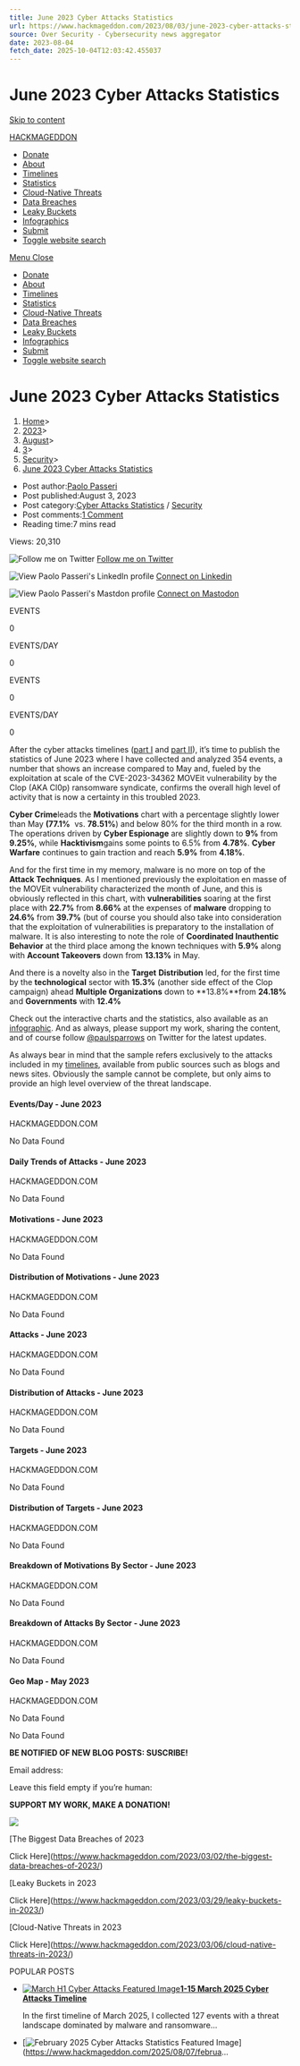 ```yaml
---
title: June 2023 Cyber Attacks Statistics
url: https://www.hackmageddon.com/2023/08/03/june-2023-cyber-attacks-statistics/
source: Over Security - Cybersecurity news aggregator
date: 2023-08-04
fetch_date: 2025-10-04T12:03:42.455037
---
```


# June 2023 Cyber Attacks Statistics

[Skip to content](#main)

[HACKMAGEDDON](https://www.hackmageddon.com/)

* [Donate](https://www.hackmageddon.com/donate/)
* [About](https://www.hackmageddon.com/about/)
* [Timelines](https://www.hackmageddon.com/category/security/cyber-attacks-timeline/)
* [Statistics](https://www.hackmageddon.com/category/security/cyber-attacks-statistics/)
* [Cloud-Native Threats](https://www.hackmageddon.com/2021/01/21/cloud-native-threats-in-2021/)
* [Data Breaches](https://www.hackmageddon.com/2021/02/17/the-biggest-data-breaches-of-2021/)
* [Leaky Buckets](https://www.hackmageddon.com/2021/02/01/leaky-buckets-a-list-of-cloud-misconfigurations/)
* [Infographics](https://www.hackmageddon.com/cyber-attacks-statistics-infographics/)
* [Submit](https://www.hackmageddon.com/submit/)
* [Toggle website search](https://www.hackmageddon.com/)

[Menu
Close](https://www.hackmageddon.com/#mobile-menu-toggle)

* [Donate](https://www.hackmageddon.com/donate/)
* [About](https://www.hackmageddon.com/about/)
* [Timelines](https://www.hackmageddon.com/category/security/cyber-attacks-timeline/)
* [Statistics](https://www.hackmageddon.com/category/security/cyber-attacks-statistics/)
* [Cloud-Native Threats](https://www.hackmageddon.com/2021/01/21/cloud-native-threats-in-2021/)
* [Data Breaches](https://www.hackmageddon.com/2021/02/17/the-biggest-data-breaches-of-2021/)
* [Leaky Buckets](https://www.hackmageddon.com/2021/02/01/leaky-buckets-a-list-of-cloud-misconfigurations/)
* [Infographics](https://www.hackmageddon.com/cyber-attacks-statistics-infographics/)
* [Submit](https://www.hackmageddon.com/submit/)
* [Toggle website search](https://www.hackmageddon.com/)

# June 2023 Cyber Attacks Statistics

1. [Home](https://www.hackmageddon.com)>
2. [2023](https://www.hackmageddon.com/2023/)>
3. [August](https://www.hackmageddon.com/2023/08/)>
4. [3](https://www.hackmageddon.com/2023/08/03/)>
5. [Security](https://www.hackmageddon.com/category/security/)>
6. [June 2023 Cyber Attacks Statistics](https://www.hackmageddon.com/2023/08/03/june-2023-cyber-attacks-statistics/)

* Post author:[Paolo Passeri](https://www.hackmageddon.com/author/paulsparrows/ "Posts by Paolo Passeri")
* Post published:August 3, 2023
* Post category:[Cyber Attacks Statistics](https://www.hackmageddon.com/category/security/cyber-attacks-statistics/) / [Security](https://www.hackmageddon.com/category/security/)
* Post comments:[1 Comment](https://www.hackmageddon.com/2023/08/03/june-2023-cyber-attacks-statistics/#comments)
* Reading time:7 mins read

Views: 20,310

![Follow me on Twitter](https://www.hackmageddon.com/wp-content/uploads/2023/03/292px-Twitter-logo.svg_.png?resize=20%2C15&ssl=1)
[Follow me on Twitter](https://www.linkedin.com/in/paulsparrows)

![View Paolo Passeri's LinkedIn profile](https://i2.wp.com/static.licdn.com/scds/common/u/img/webpromo/btn_in_20x15.png?resize=20%2C15&ssl=1)
[Connect on Linkedin](https://www.linkedin.com/in/paulsparrows)

![View Paolo Passeri's Mastdon profile](https://upload.wikimedia.org/wikipedia/commons/thumb/4/48/Mastodon_Logotype_%28Simple%29.svg/216px-Mastodon_Logotype_%28Simple%29.svg.png?resize=20%2C15&ssl=1)
[Connect on Mastodon](https://infosec.exchange/%40ppasseri)

EVENTS

0

EVENTS/DAY

0

EVENTS

0

EVENTS/DAY

0

After the cyber attacks timelines ([part I](https://www.hackmageddon.com/2023/07/19/1-15-june-2023-cyber-attacks-timeline/) and [part II](https://www.hackmageddon.com/2023/08/01/16-30-june-2023-cyber-attacks-timeline/)), it’s time to publish the statistics of June 2023 where I have collected and analyzed 354 events, a number that shows an increase compared to May and, fueled by the exploitation at scale of the CVE-2023-34362 MOVEit vulnerability by the Clop (AKA Cl0p) ransomware syndicate, confirms the overall high level of activity that is now a certainty in this troubled 2023.

**Cyber Crime**leads the **Motivations** chart with a percentage slightly lower than May **(77.1%**  vs. **78.51%**) and below 80% for the third month in a row. The operations driven by **Cyber Espionage** are slightly down to **9%** from **9.25%**, while **Hacktivism**gains some points to 6.5% from **4.78%**. **Cyber Warfare** continues to gain traction and reach **5.9%** from **4.18%**.

And for the first time in my memory, malware is no more on top of the **Attack Techniques**. As I mentioned previously the exploitation en masse of the MOVEit vulnerability characterized the month of June, and this is obviously reflected in this chart, with **vulnerabilities** soaring at the first place with **22.7%** from **8.66%** at the expenses of **malware** dropping to **24.6%** from **39.7%** (but of course you should also take into consideration that the exploitation of vulnerabilities is preparatory to the installation of malware. It is also interesting to note the role of **Coordinated Inauthentic Behavior** at the third place among the known techniques with **5.9%** along with **Account Takeovers** down from **13.13%** in May.

And there is a novelty also in the **Target** **Distribution** led, for the first time by the **technological** sector with **15.3%** (another side effect of the Clop campaign) ahead **Multiple Organizations** down to **13.8%**from **24.18%** and **Governments** with **12.4%**

Check out the interactive charts and the statistics, also available as an [infographic](https://www.hackmageddon.com/wp-content/uploads/2023/08/June-2023-Statistics-Infographic.jpg). And as always, please support my work, sharing the content, and of course follow [@paulsparrows](https://twitter.com/#%21/paulsparrows) on Twitter for the latest updates.

As always bear in mind that the sample refers exclusively to the attacks included in my [timelines](https://www.hackmageddon.com/category/security/cyber-attacks-timeline/), available from public sources such as blogs and news sites. Obviously the sample cannot be complete, but only aims to provide an high level overview of the threat landscape.

#### Events/Day - June 2023

HACKMAGEDDON.COM

No Data Found

#### Daily Trends of Attacks - June 2023

HACKMAGEDDON.COM

No Data Found

#### Motivations - June 2023

HACKMAGEDDON.COM

No Data Found

#### Distribution of Motivations - June 2023

HACKMAGEDDON.COM

No Data Found

#### Attacks - June 2023

HACKMAGEDDON.COM

No Data Found

#### Distribution of Attacks - June 2023

HACKMAGEDDON.COM

No Data Found

#### Targets - June 2023

HACKMAGEDDON.COM

No Data Found

#### Distribution of Targets - June 2023

HACKMAGEDDON.COM

No Data Found

#### Breakdown of Motivations By Sector - June 2023

HACKMAGEDDON.COM

No Data Found

#### Breakdown of Attacks By Sector - June 2023

HACKMAGEDDON.COM

No Data Found

#### Geo Map - May 2023

HACKMAGEDDON.COM

No Data Found

No Data Found

**BE NOTIFIED OF NEW BLOG POSTS: SUSCRIBE!**

Email address:

Leave this field empty if you’re human:

**SUPPORT MY WORK, MAKE A DONATION!**

![](https://www.paypalobjects.com/en_US/i/scr/pixel.gif)

[The Biggest Data Breaches of 2023

Click Here](https://www.hackmageddon.com/2023/03/02/the-biggest-data-breaches-of-2023/)

[Leaky Buckets in 2023

Click Here](https://www.hackmageddon.com/2023/03/29/leaky-buckets-in-2023/)

[Cloud-Native Threats in 2023

Click Here](https://www.hackmageddon.com/2023/03/06/cloud-native-threats-in-2023/)

POPULAR POSTS

* [![March H1 Cyber Attacks Featured Image](https://www.hackmageddon.com/wp-content/uploads/wordpress-popular-posts/44862-featured-150x90.avif)](https://www.hackmageddon.com/2025/09/05/1-15-march-2025-cyber-attacks-timeline/)**[1-15 March 2025 Cyber Attacks Timeline](https://www.hackmageddon.com/2025/09/05/1-15-march-2025-cyber-attacks-timeline/)**

  In the first timeline of March 2025, I collected 127 events with a threat landscape dominated by malware and ransomware...
* [![February 2025 Cyber Attacks Statistics Featured Image](https://www.hackmageddon.com/wp-content/uploads/wordpress-popular-posts/44833-featured-150x90.avif)](https://www.hackmageddon.com/2025/08/07/februa...